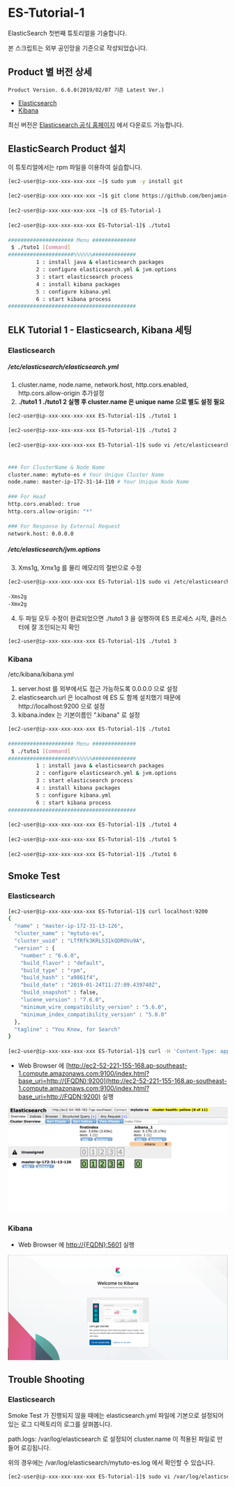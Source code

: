 # ES-Tutorial-1

ElasticSearch 첫번째 튜토리얼을 기술합니다.

본 스크립트는 외부 공인망을 기준으로 작성되었습니다.

## Product 별 버전 상세
```
Product Version. 6.6.0(2019/02/07 기준 Latest Ver.)
```
* [Elasticsearch](https://artifacts.elastic.co/downloads/elasticsearch/elasticsearch-6.6.0.rpm)
* [Kibana](https://artifacts.elastic.co/downloads/kibana/kibana-6.6.0-x86_64.rpm)

최신 버전은 [Elasticsearch 공식 홈페이지](https://www.elastic.co/downloads) 에서 다운로드 가능합니다.

## ElasticSearch Product 설치

이 튜토리얼에서는 rpm 파일을 이용하여 실습합니다.

```bash
[ec2-user@ip-xxx-xxx-xxx-xxx ~]$ sudo yum -y install git

[ec2-user@ip-xxx-xxx-xxx-xxx ~]$ git clone https://github.com/benjamin-btn/ES-Tutorial-1.git

[ec2-user@ip-xxx-xxx-xxx-xxx ~]$ cd ES-Tutorial-1

[ec2-user@ip-xxx-xxx-xxx-xxx ES-Tutorial-1]$ ./tuto1

##################### Menu ##############
 $ ./tuto1 [Command]
#####################%%%%%%##############
         1 : install java & elasticsearch packages
         2 : configure elasticsearch.yml & jvm.options
         3 : start elasticsearch process
         4 : install kibana packages
         5 : configure kibana.yml
         6 : start kibana process
#########################################

```

## ELK Tutorial 1 - Elasticsearch, Kibana 세팅

### Elasticsearch
##### /etc/elasticsearch/elasticsearch.yml

1) cluster.name, node.name, network.host, http.cors.enabled, http.cors.allow-origin 추가설정
2) **./tuto1 1 ./tuto1 2 실행 후 cluster.name 은 unique name 으로 별도 설정 필요**

```bash
[ec2-user@ip-xxx-xxx-xxx-xxx ES-Tutorial-1]$ ./tuto1 1

[ec2-user@ip-xxx-xxx-xxx-xxx ES-Tutorial-1]$ ./tuto1 2

[ec2-user@ip-xxx-xxx-xxx-xxx ES-Tutorial-1]$ sudo vi /etc/elasticsearch/elasticsearch.yml


### For ClusterName & Node Name
cluster.name: mytuto-es # Your Unique Cluster Name
node.name: master-ip-172-31-14-110 # Your Unique Node Name

### For Head
http.cors.enabled: true
http.cors.allow-origin: "*"

### For Response by External Request
network.host: 0.0.0.0

```

##### /etc/elasticsearch/jvm.options
3) Xms1g, Xmx1g 를 물리 메모리의 절반으로 수정

```bash
[ec2-user@ip-xxx-xxx-xxx-xxx ES-Tutorial-1]$ sudo vi /etc/elasticsearch/jvm.options

-Xms2g
-Xmx2g

```

4) 두 파일 모두 수정이 완료되었으면 ./tuto1 3 을 실행하여 ES 프로세스 시작, 클러스터에 잘 조인되는지 확인

```bash
[ec2-user@ip-xxx-xxx-xxx-xxx ES-Tutorial-1]$ ./tuto1 3

```


### Kibana
/etc/kibana/kibana.yml
1) server.host 를 외부에서도 접근 가능하도록 0.0.0.0 으로 설정
2) elasticsearch.url 은 localhost 에 ES 도 함께 설치했기 때문에 http://localhost:9200 으로 설정
3) kibana.index 는 기본이름인 ".kibana" 로 설정

```bash
[ec2-user@ip-xxx-xxx-xxx-xxx ES-Tutorial-1]$ ./tuto1

##################### Menu ##############
 $ ./tuto1 [Command]
#####################%%%%%%##############
         1 : install java & elasticsearch packages
         2 : configure elasticsearch.yml & jvm.options
         3 : start elasticsearch process
         4 : install kibana packages
         5 : configure kibana.yml
         6 : start kibana process
#########################################

[ec2-user@ip-xxx-xxx-xxx-xxx ES-Tutorial-1]$ ./tuto1 4

[ec2-user@ip-xxx-xxx-xxx-xxx ES-Tutorial-1]$ ./tuto1 5

[ec2-user@ip-xxx-xxx-xxx-xxx ES-Tutorial-1]$ ./tuto1 6

```

## Smoke Test

### Elasticsearch

```bash
[ec2-user@ip-xxx-xxx-xxx-xxx ES-Tutorial-1]$ curl localhost:9200
{
  "name" : "master-ip-172-31-13-126",
  "cluster_name" : "mytuto-es",
  "cluster_uuid" : "LTfRfk3KRLS31kQDROVu9A",
  "version" : {
    "number" : "6.6.0",
    "build_flavor" : "default",
    "build_type" : "rpm",
    "build_hash" : "a9861f4",
    "build_date" : "2019-01-24T11:27:09.439740Z",
    "build_snapshot" : false,
    "lucene_version" : "7.6.0",
    "minimum_wire_compatibility_version" : "5.6.0",
    "minimum_index_compatibility_version" : "5.0.0"
  },
  "tagline" : "You Know, for Search"
}

[ec2-user@ip-xxx-xxx-xxx-xxx ES-Tutorial-1]$ curl -H 'Content-Type: application/json' -XPOST localhost:9200/firstindex/_doc -d '{ "mykey": "myvalue" }'
```

* Web Browser 에 [http://ec2-52-221-155-168.ap-southeast-1.compute.amazonaws.com:9100/index.html?base_uri=http://{FQDN}:9200](http://ec2-52-221-155-168.ap-southeast-1.compute.amazonaws.com:9100/index.html?base_uri=http://FQDN:9200) 실행

![Optional Text](image/es-head.png)

### Kibana
* Web Browser 에 [http://{FQDN}:5601](http://{FQDN}:5601) 실행

![Optional Text](image/kibana.png)

## Trouble Shooting

### Elasticsearch
Smoke Test 가 진행되지 않을 때에는 elasticsearch.yml 파일에 기본으로 설정되어있는 로그 디렉토리의 로그를 살펴봅니다.

path.logs: /var/log/elasticsearch 로 설정되어 cluster.name 이 적용된 파일로 만들어 로깅됩니다.

위의 경우에는 /var/log/elasticsearch/mytuto-es.log 에서 확인할 수 있습니다.

```bash
[ec2-user@ip-xxx-xxx-xxx-xxx ES-Tutorial-1]$ sudo vi /var/log/elasticsearch/mytuto-es.log
```

